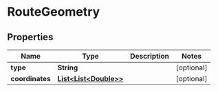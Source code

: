 
# RouteGeometry

## Properties
Name | Type | Description | Notes
------------ | ------------- | ------------- | -------------
**type** | **String** |  |  [optional]
**coordinates** | [**List&lt;List&lt;Double&gt;&gt;**](List.md) |  |  [optional]



